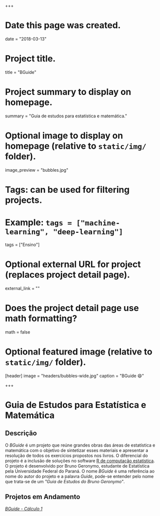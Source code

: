 +++
# Date this page was created.
date = "2018-03-13"

# Project title.
title = "BGuide"

# Project summary to display on homepage.
summary = "Guia de estudos para estatística e matemática."

# Optional image to display on homepage (relative to `static/img/` folder).
image_preview = "bubbles.jpg"

# Tags: can be used for filtering projects.
# Example: `tags = ["machine-learning", "deep-learning"]`
tags = ["Ensino"]

# Optional external URL for project (replaces project detail page).
external_link = ""

# Does the project detail page use math formatting?
math = false

# Optional featured image (relative to `static/img/` folder).
[header]
image = "headers/bubbles-wide.jpg"
caption = "BGuide :smile:"

+++

# Guia de Estudos para Estatística e Matemática

## Descrição

O *BGuide* é  um projeto que reúne grandes obras das áreas de estatística e matemática com o objetivo de sintetizar esses materiais e apresentar a resolução de todos os exercícios propostos nos livros. O diferencial do projeto é a inclusão de soluções no software [R de computação estatística](https://www.r-project.org/). O projeto é desenvolvido por Bruno Geronymo, estudante de Estatística pela Universidade Federal do Paraná. O nome *BGuide* é uma referência ao nome do autor do projeto e a palavra *Guide*, pode-se entender pelo nome que trata-se de um *"Guia de Estudos do Bruno Geronymo"*.

## Projetos em Andamento

[*BGuide - Cálculo 1*](https://bgeronymo.github.io/project/bguide-calculo1/)
